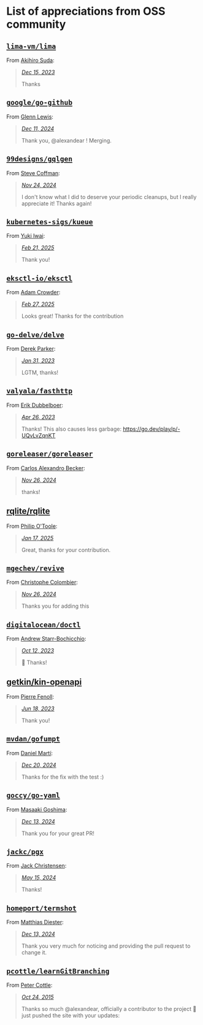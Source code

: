# List of appreciations from OSS community

## [`lima-vm/lima`](https://github.com/lima-vm/lima/commits?author=alexandear)

From [Akihiro Suda](https://github.com/AkihiroSuda):

> *[Dec 15, 2023](https://github.com/lima-vm/lima/pull/2074#pullrequestreview-1783646055)*
>
> Thanks

## [`google/go-github`](https://github.com/google/go-github/commits?author=alexandear)

From [Glenn Lewis](https://github.com/gmlewis):

> *[Dec 11, 2024](https://github.com/google/go-github/pull/3355#issuecomment-2533492479)*
>
> Thank you, @alexandear !
> Merging.

## [`99designs/gqlgen`](https://github.com/99designs/gqlgen/commits?author=alexandear)

From [Steve Coffman](https://github.com/StevenACoffman):

> *[Nov 24, 2024](https://github.com/99designs/gqlgen/pull/3386#issuecomment-2496214428)*
>
> I don't know what I did to deserve your periodic cleanups, but I really appreciate it! Thanks again!

## [`kubernetes-sigs/kueue`](https://github.com/kubernetes-sigs/kueue/commits?author=alexandear)

From [Yuki Iwai](https://github.com/tenzen-y):

> *[Feb 21, 2025](https://github.com/kubernetes-sigs/kueue/pull/4075#pullrequestreview-2632971287)*
>
> Thank you!

## [`eksctl-io/eksctl`](https://github.com/eksctl-io/eksctl/commits?author=alexandear)

From [Adam Crowder](https://github.com/cheeseandcereal):

> *[Feb 27, 2025](https://github.com/eksctl-io/eksctl/pull/8259#pullrequestreview-2649036082)*
>
> Looks great! Thanks for the contribution

## [`go-delve/delve`](https://github.com/go-delve/delve/commits?author=alexandear)

From [Derek Parker](https://github.com/derekparker):

> *[Jan 31, 2023](https://github.com/go-delve/delve/pull/3256#pullrequestreview-1276165455)*
>
> LGTM, thanks!

## [`valyala/fasthttp`](https://github.com/valyala/fasthttp/commits?author=alexandear)

From [Erik Dubbelboer](https://github.com/erikdubbelboer):

> *[Apr 26, 2023](https://github.com/valyala/fasthttp/pull/1543#issuecomment-1522877544)*
>
> Thanks! This also causes less garbage: https://go.dev/play/p/-UQvLvZqnKT

## [`goreleaser/goreleaser`](https://github.com/goreleaser/goreleaser/commits?author=alexandear)

From [Carlos Alexandro Becker](https://github.com/caarlos0):

> *[Nov 26, 2024](https://github.com/goreleaser/goreleaser/pull/5289#issuecomment-2480557658)*
>
> thanks!

## [rqlite/rqlite](https://github.com/rqlite/rqlite/commits?author=alexandear)

From [Philip O'Toole](https://github.com/otoolep):

> *[Jan 17, 2025](https://github.com/rqlite/rqlite/pull/2022#issuecomment-2598743209)*
>
> Great, thanks for your contribution.

## [`mgechev/revive`](https://github.com/mgechev/revive/commits?author=alexandear)

From [Christophe Colombier](https://github.com/ccoVeille):

> *[Nov 26, 2024](https://github.com/mvdan/gofumpt/pull/318#pullrequestreview-2527883684)*
>
> Thanks you for adding this

## [`digitalocean/doctl`](https://github.com/digitalocean/doctl/commits?author=alexandear)

From [Andrew Starr-Bochicchio](https://github.com/andrewsomething):

> *[Oct 12, 2023](https://github.com/digitalocean/doctl/pull/1439#pullrequestreview-1674645947)*
>
> 🙌 Thanks!

## [getkin/kin-openapi](https://github.com/getkin/kin-openapi/commits?author=alexandear)

From [Pierre Fenoll](https://github.com/fenollp):

> *[Jun 18, 2023](https://github.com/getkin/kin-openapi/pull/801#issuecomment-1595886379)*
>
> Thank you!

## [`mvdan/gofumpt`](https://github.com/mvdan/gofumpt/commits?author=alexandear)

From [Daniel Martí](https://github.com/mvdan):

> *[Dec 20, 2024](https://github.com/mgechev/revive/pull/1193#pullrequestreview-2518260820)*
>
> Thanks for the fix with the test :)

## [`goccy/go-yaml`](https://github.com/goccy/go-yaml/commits?author=alexandear)

From [Masaaki Goshima](https://github.com/goccy):

> *[Dec 13, 2024](https://github.com/goccy/go-yaml/pull/587#pullrequestreview-2501023985)*
>
> Thank you for your great PR!

## [`jackc/pgx`](https://github.com/jackc/pgx/commits?author=alexandear)

From [Jack Christensen](https://github.com/jackc):

> *[May 15, 2024](https://github.com/jackc/pgx/pull/2014#issuecomment-2111401617)*
>
> Thanks!

## [`homeport/termshot`](https://github.com/homeport/termshot/commits?author=alexandear)

From [Matthias Diester](https://github.com/HeavyWombat):

> *[Dec 13, 2024](https://github.com/homeport/termshot/pull/247#pullrequestreview-2502354422)*
>
> Thank you very much for noticing and providing the pull request to change it.

## [`pcottle/learnGitBranching`](https://github.com/pcottle/learnGitBranching/commits?author=alexandear)

From [Peter Cottle](https://github.com/pcottle):

> *[Oct 24, 2015](https://github.com/pcottle/learnGitBranching/pull/322#issuecomment-150832941)*
>
> Thanks so much @alexandear, officially a contributor to the project 🎉 just pushed the site with your updates:
